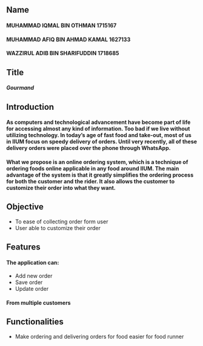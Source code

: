 ## Name
#### MUHAMMAD IQMAL BIN OTHMAN 1715167
#### MUHAMMAD AFIQ BIN AHMAD KAMAL 1627133
#### WAZZIRUL ADIB BIN SHARIFUDDIN 1718685

## Title
##### Gourmand

## Introduction
#### As computers and technological advancement have become part of life for accessing almost any kind of information. Too bad if we live without utilizing technology. In today’s age of fast food and take-out, most of us in IIUM focus on speedy delivery of orders. Until very recently, all of these delivery orders were placed over the phone through **WhatsApp**.

#### What we propose is an online ordering system, which is a technique of ordering foods online applicable in any food around IIUM. The main advantage of the system is that it greatly simplifies the ordering process for both the customer and the rider. It also allows the customer to customize their order into what they want.


## Objective
+ To ease of collecting order form user
+ User able to customize their order


## Features
#### The application can:
+ Add new order
+ Save order
+ Update order
#### From multiple customers


## Functionalities
+ Make ordering and delivering orders for food easier for food runner
